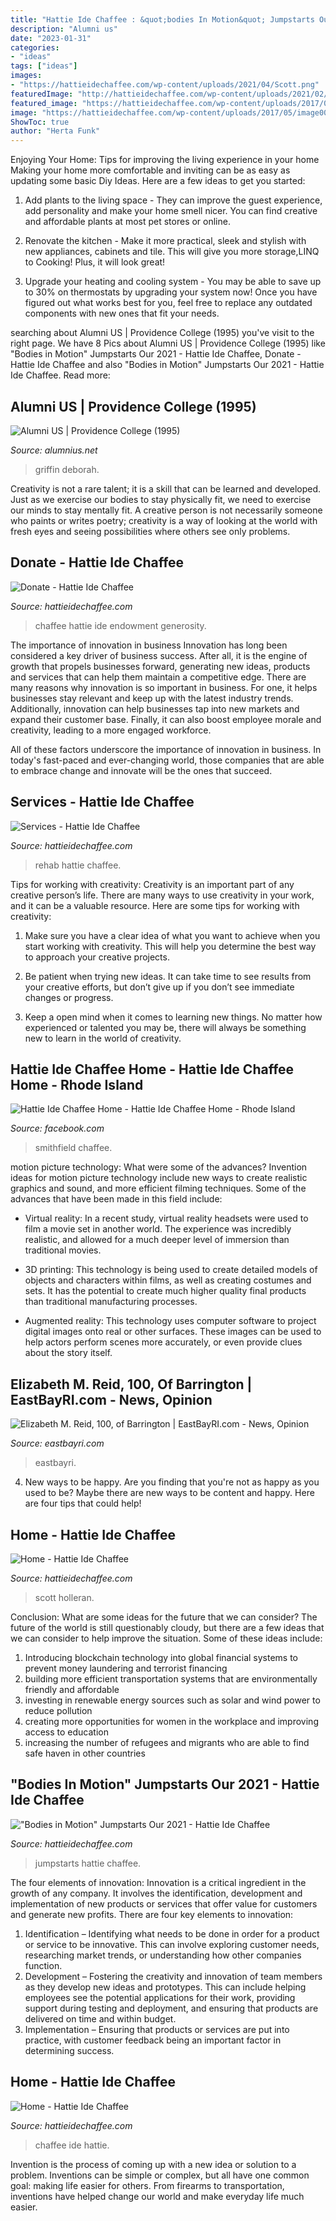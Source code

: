 ```yaml
---
title: "Hattie Ide Chaffee : &quot;bodies In Motion&quot; Jumpstarts Our 2021"
description: "Alumni us"
date: "2023-01-31"
categories:
- "ideas"
tags: ["ideas"]
images:
- "https://hattieidechaffee.com/wp-content/uploads/2021/04/Scott.png"
featuredImage: "http://hattieidechaffee.com/wp-content/uploads/2021/02/Cropped.png"
featured_image: "https://hattieidechaffee.com/wp-content/uploads/2017/05/image017.jpg"
image: "https://hattieidechaffee.com/wp-content/uploads/2017/05/image007.jpg"
ShowToc: true
author: "Herta Funk"
---
```



Enjoying Your Home: Tips for improving the living experience in your home
Making your home more comfortable and inviting can be as easy as updating some basic Diy Ideas. Here are a few ideas to get you started:
1. Add plants to the living space - They can improve the guest experience, add personality and make your home smell nicer. You can find creative and affordable plants at most pet stores or online.

2. Renovate the kitchen - Make it more practical, sleek and stylish with new appliances, cabinets and tile. This will give you more storage,LINQ to Cooking! Plus, it will look great!

3. Upgrade your heating and cooling system - You may be able to save up to 30% on thermostats by upgrading your system now! Once you have figured out what works best for you, feel free to replace any outdated components with new ones that fit your needs.

	

		
searching about Alumni US | Providence College (1995) you've visit to the right page. We have 8 Pics about Alumni US | Providence College (1995) like &quot;Bodies in Motion&quot; Jumpstarts Our 2021 - Hattie Ide Chaffee, Donate - Hattie Ide Chaffee and also &quot;Bodies in Motion&quot; Jumpstarts Our 2021 - Hattie Ide Chaffee. Read more:
		
    
## Alumni US | Providence College (1995)

<img loading=lazy src="https://profile.alumnius.net/101076649.jpg" onerror="this.onerror=null;this.src='https://tse3.mm.bing.net/th?id=OIP.Z5ZP0hhp17-S7D_0FaNi2AHaHa&amp;pid=15.1';" alt="Alumni US | Providence College (1995)">

_Source: alumnius.net_

>griffin deborah. 

	

Creativity is not a rare talent; it is a skill that can be learned and developed. Just as we exercise our bodies to stay physically fit, we need to exercise our minds to stay mentally fit. A creative person is not necessarily someone who paints or writes poetry; creativity is a way of looking at the world with fresh eyes and seeing possibilities where others see only problems.

    
## Donate - Hattie Ide Chaffee

<img loading=lazy src="https://hattieidechaffee.com/wp-content/uploads/2017/05/image017.jpg" onerror="this.onerror=null;this.src='https://tse3.mm.bing.net/th?id=OIP.dzjmMODJ6Rk3g8-OLVc-3AAAAA&amp;pid=15.1';" alt="Donate - Hattie Ide Chaffee">

_Source: hattieidechaffee.com_

>chaffee hattie ide endowment generosity. 

	

The importance of innovation in business
Innovation has long been considered a key driver of business success. After all, it is the engine of growth that propels businesses forward, generating new ideas, products and services that can help them maintain a competitive edge.
There are many reasons why innovation is so important in business. For one, it helps businesses stay relevant and keep up with the latest industry trends. Additionally, innovation can help businesses tap into new markets and expand their customer base. Finally, it can also boost employee morale and creativity, leading to a more engaged workforce.

All of these factors underscore the importance of innovation in business. In today's fast-paced and ever-changing world, those companies that are able to embrace change and innovate will be the ones that succeed.

    
## Services - Hattie Ide Chaffee

<img loading=lazy src="https://hattieidechaffee.com/wp-content/uploads/2017/05/image007.jpg" onerror="this.onerror=null;this.src='https://tse1.mm.bing.net/th?id=OIP.vrEMFwp_57ZMkRrO7ERU5wHaEP&amp;pid=15.1';" alt="Services - Hattie Ide Chaffee">

_Source: hattieidechaffee.com_

>rehab hattie chaffee. 

	

Tips for working with creativity:
Creativity is an important part of any creative person’s life. There are many ways to use creativity in your work, and it can be a valuable resource. Here are some tips for working with creativity:
1. Make sure you have a clear idea of what you want to achieve when you start working with creativity. This will help you determine the best way to approach your creative projects.

2. Be patient when trying new ideas. It can take time to see results from your creative efforts, but don’t give up if you don’t see immediate changes or progress.

3. Keep a open mind when it comes to learning new things. No matter how experienced or talented you may be, there will always be something new to learn in the world of creativity.


    
## Hattie Ide Chaffee Home - Hattie Ide Chaffee Home - Rhode Island

<img loading=lazy src="https://lookaside.fbsbx.com/lookaside/crawler/media/?media_id=1949312048439451" onerror="this.onerror=null;this.src='https://tse4.mm.bing.net/th?id=OIP.XIyfFAFG7935T2x_jOQQ_AHaHa&amp;pid=15.1';" alt="Hattie Ide Chaffee Home - Hattie Ide Chaffee Home - Rhode Island">

_Source: facebook.com_

>smithfield chaffee. 

	

motion picture technology: What were some of the advances?
Invention ideas for motion picture technology include new ways to create realistic graphics and sound, and more efficient filming techniques. Some of the advances that have been made in this field include: 
- Virtual reality: In a recent study, virtual reality headsets were used to film a movie set in another world. The experience was incredibly realistic, and allowed for a much deeper level of immersion than traditional movies. 

- 3D printing: This technology is being used to create detailed models of objects and characters within films, as well as creating costumes and sets. It has the potential to create much higher quality final products than traditional manufacturing processes. 

- Augmented reality: This technology uses computer software to project digital images onto real or other surfaces. These images can be used to help actors perform scenes more accurately, or even provide clues about the story itself.

    
## Elizabeth M. Reid, 100, Of Barrington | EastBayRI.com - News, Opinion

<img loading=lazy src="https://eastbayri.com/uploads/original/20210616-131800-reid.png.jpg" onerror="this.onerror=null;this.src='https://tse2.mm.bing.net/th?id=OIP.uU7rwXvMYj4iW5Al5uqEegHaHv&amp;pid=15.1';" alt="Elizabeth M. Reid, 100, of Barrington | EastBayRI.com - News, Opinion">

_Source: eastbayri.com_

>eastbayri. 

	

4. New ways to be happy.
Are you finding that you're not as happy as you used to be? Maybe there are new ways to be content and happy. Here are four tips that could help!

    
## Home - Hattie Ide Chaffee

<img loading=lazy src="https://hattieidechaffee.com/wp-content/uploads/2021/04/Scott.png" onerror="this.onerror=null;this.src='https://tse3.mm.bing.net/th?id=OIP.gKC4pIENFpJi-lb8pES-rAHaEO&amp;pid=15.1';" alt="Home - Hattie Ide Chaffee">

_Source: hattieidechaffee.com_

>scott holleran. 

	

Conclusion: What are some ideas for the future that we can consider?
The future of the world is still questionably cloudy, but there are a few ideas that we can consider to help improve the situation. Some of these ideas include: 
1. Introducing blockchain technology into global financial systems to prevent money laundering and terrorist financing 
2. building more efficient transportation systems that are environmentally friendly and affordable 
3. investing in renewable energy sources such as solar and wind power to reduce pollution 
4. creating more opportunities for women in the workplace and improving access to education 
5. increasing the number of refugees and migrants who are able to find safe haven in other countries 

    
## &quot;Bodies In Motion&quot; Jumpstarts Our 2021 - Hattie Ide Chaffee

<img loading=lazy src="http://hattieidechaffee.com/wp-content/uploads/2021/02/Cropped.png" onerror="this.onerror=null;this.src='https://tse2.mm.bing.net/th?id=OIP.h7XTxKUQxiEz0qXp8-hYKgAAAA&amp;pid=15.1';" alt="&quot;Bodies in Motion&quot; Jumpstarts Our 2021 - Hattie Ide Chaffee">

_Source: hattieidechaffee.com_

>jumpstarts hattie chaffee. 

	

The four elements of innovation:
Innovation is a critical ingredient in the growth of any company. It involves the identification, development and implementation of new products or services that offer value for customers and generate new profits.
There are four key elements to innovation:
1) Identification – Identifying what needs to be done in order for a product or service to be innovative. This can involve exploring customer needs, researching market trends, or understanding how other companies function.
2) Development – Fostering the creativity and innovation of team members as they develop new ideas and prototypes. This can include helping employees see the potential applications for their work, providing support during testing and deployment, and ensuring that products are delivered on time and within budget. 
3) Implementation – Ensuring that products or services are put into practice, with customer feedback being an important factor in determining success.

    
## Home - Hattie Ide Chaffee

<img loading=lazy src="https://hattieidechaffee.com/wp-content/uploads/2017/05/H1.jpg" onerror="this.onerror=null;this.src='https://tse2.mm.bing.net/th?id=OIP.WHAOY6B2veqxfNvz_nesGQHaDR&amp;pid=15.1';" alt="Home - Hattie Ide Chaffee">

_Source: hattieidechaffee.com_

>chaffee ide hattie. 

	

Invention is the process of coming up with a new idea or solution to a problem. Inventions can be simple or complex, but all have one common goal: making life easier for others. From firearms to transportation, inventions have helped change our world and make everyday life much easier.

